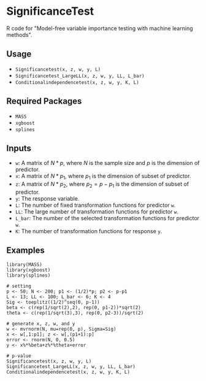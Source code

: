# SignificanceTest
R code for "Model-free variable importance testing with machine learning methods". 
## Usage
- `Significancetest(x, z, w, y, L)`
- `Significancetest_LargeLL(x, z, w, y, LL, L_bar)`
- `Conditionalindependencetest(x, z, w, y, K, L)`
## Required Packages
- `MASS`
- `xgboost`
- `splines`
## Inputs
- `w`: A matrix of $N*p$, where $N$ is the sample size and $p$ is the dimension of predictor.
- `x`: A matrix of $N*p_1$, where $p_1$ is the dimension of subset of predictor.
- `z`: A matrix of $N*p_2$, where $p_2=p-p_1$ is the dimension of subset of predictor.
- `y`: The response variable.
- `L`: The number of fixed transformation functions for predictor `w`.
- `LL`: The large number of transformation functions for predictor `w`.
- `L_bar`: The number of the selected transformation functions for predictor `w`.
- `K`: The number of transformation functions for response `y`.
## Examples
```
library(MASS)
library(xgboost)
library(splines)

# setting
p <- 50; N <- 200; p1 <- (1/2)*p; p2 <- p-p1
L <- 13; LL <- 100; L_bar <- 6; K <- 4
Sig <- toeplitz((1/2)^seq(0, p-1))
beta <- c(rep(1/sqrt(2),2), rep(0, p1-2))*sqrt(2)
theta <- c(rep(1/sqrt(3),3), rep(0, p2-3))/sqrt(2)

# generate x, z, w, and y
w <- mvrnorm(N, mu=rep(0, p), Sigma=Sig)
x <- w[,1:p1]; z <- w[,(p1+1):p]
error <- rnorm(N, 0, 0.5)
y <- x%*%beta+z%*%theta+error

# p-value
Significancetest(x, z, w, y, L)
Significancetest_LargeLL(x, z, w, y, LL, L_bar)
Conditionalindependencetest(x, z, w, y, K, L)
```
